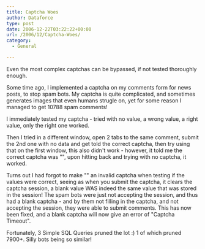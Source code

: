 ```yaml
---
title: Captcha Woes
author: Dataforce
type: post
date: 2006-12-22T03:22:22+00:00
url: /2006/12/Captcha-Woes/
category:
  - General

---
```

Even the most complex captchas can be bypassed, if not tested thoroughly enough.

Some time ago, I implemented a captcha on my comments form for news posts, to stop spam bots. My captcha is quite complicated, and sometimes generates images that even humans strugle on, yet for some reason I managed to get 10788 spam comments!

I immediately tested my captcha - tried with no value, a wrong value, a right value, only the right one worked.

Then I tried in a different window, open 2 tabs to the same comment, submit the 2nd one with no data and get told the correct captcha, then try using that on the first window, this also didn't work - however, it told me the correct captcha was "", upon hitting back and trying with no captcha, it worked.

Turns out I had forgot to make "" an invalid captcha when testing if the values were correct, seeing as when you submit the captcha, it clears the captcha session, a blank value WAS indeed the same value that was stored in the session! The spam bots were just not accepting the session, and thus had a blank captcha - and by them not filling in the captcha, and not accepting the session, they were able to submit comments. This has now been fixed, and a blank captcha will now give an error of "Captcha Timeout".

Fortunately, 3 Simple SQL Queries pruned the lot :) 1 of which pruned 7900+. Silly bots being so similar!
